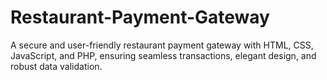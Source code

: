 # Restaurant-Payment-Gateway
A secure and user-friendly restaurant payment gateway with HTML, CSS, JavaScript, and PHP, ensuring seamless transactions, elegant design, and robust data validation.
